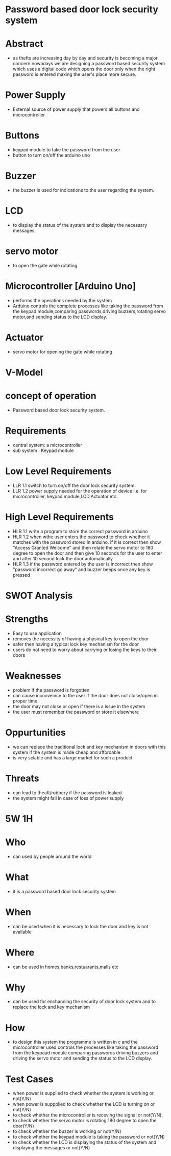 # Password based door lock security system

# Abstract
* as thefts are increasing day by day and security is becoming a major concern nowadays we are designing a password based security system which uses a digital code which opens the door only when the right password is entered making the user's place more secure.

# Power Supply
* External source of power supply that powers all buttons and microcontroller

# Buttons
* keypad module to take the password from the user
* button to turn on/off the arduino uno


# Buzzer
* the buzzer is used for indications to the user regarding the system.


# LCD
* to display  the status of the system and to display the necessary messages

# servo motor
* to open the gate while rotating

# Microcontroller [Arduino Uno]
* performs the operations needed by the system
* Arduino controls the complete processes like taking the password from the keypad module,comparing passwords,driving buzzers,rotating servo motor,and sending status to the LCD display.

# Actuator
* servo motor for opening the gate while rotating 

# V-Model
# concept of operation
* Password based door lock security system.

# Requirements
* central system: a microcontroller
* sub system : Keypad module

# Low Level Requirements
* LLR 1.1 switch to turn on/off the door lock security system.
* LLR 1.2 power supply needed for the operation of device i.e. for microcontroller, keypad module,LCD,Actuator,etc

# High Level Requirements
* HLR 1.1  write a program to store the correct password in arduino
* HLR 1.2 when wthe user enters the password to check whether it matches with the password stored in arduino. if it is correct then show "Access Granted Welcome" and then rotate the servo motor to 180 degree to open the door and then give 10 seconds for the user to enter and after 10 second lock the door automatically
* HLR 1.3 if the password entered by the user is incorrect then show "password incorrect go away" and buzzer beeps once any key is pressed

# SWOT Analysis 

# Strengths
* Easy to use application
* removes the necessity of having a physical key to open the door
* safer then having a typical lock key mechanism for the door
* users do not need to worry about carrying or losing the keys to their doors

# Weaknesses
* problem if the password is forgotten
* can cause inconveince  to the user if the door does not close/open in proper time
* the door may not close or open if there is a issue in the system
* the user must remember the password or store it elsewhere

# Oppurtunities
* we can replace the traditional lock and key mechanism in doors with this system if the system is made cheap and affordable
* is very sclable and has a large market for such a product

# Threats
* can lead to theaft/robbery if the password is leaked 
* the system might fail in case of loss of power supply 

# 5W 1H
# Who
* can used by people around the world 

# What
* it is a password based door lock security system

# When
* can be used when it is necessary to lock the door and key is not available 

# Where
*  can be used in homes,banks,restuarants,malls etc

# Why
* can be used for enchancing the security of door lock system and to replace the lock and key mechanism

# How
* to design this system the programme is written in c and the microcontroller used controls the processes like taking the password from the keypaad module comparing passwords driving buzzers and driving the servo motor and sending the status to the LCD display.

# Test Cases
* when power is supplied to check whether the system is working or not(Y/N)
* when power is suppplied to check whether the LCD is turning on or not(Y/N)
* to check whether the microcontroller is receving the signal or not(Y/N).
* to check whether the servo motor is rotating 180 degree to open the door(Y/N)
* to check whether the buzzer is working or not(Y/N)
* to check whether the keypad module is taking the password or not(Y/N)
* to check whether the LCD is displaying the status of the system and displaying the messages or not(Y/N)
